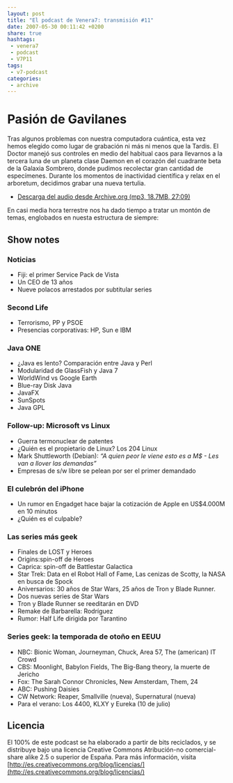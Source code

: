 ```yaml
---
layout: post
title: "El podcast de Venera7: transmisión #11"
date: 2007-05-30 00:11:42 +0200
share: true
hashtags:
 - venera7
 - podcast
 - V7P11
tags:
 - v7-podcast
categories:
 - archive
---
```


# Pasión de Gavilanes
Tras algunos problemas con nuestra computadora cuántica, esta vez hemos elegido como lugar de grabación ni más ni menos que la Tardis. El Doctor manejó sus controles en medio del habitual caos para llevarnos a la tercera luna de un planeta clase Daemon en el corazón del cuadrante beta de la Galaxia Sombrero, donde pudimos recolectar gran cantidad de especímenes. Durante los momentos de inactividad científica y relax en el arboretum, decidimos grabar una nueva tertulia.

- [Descarga del audio desde Archive.org (mp3, 18.7MB, 27:09)](https://archive.org/download/v7podcast/11%20Pasio%CC%81n%20de%20gavilanes.mp3)

En casi media hora terrestre nos ha dado tiempo a tratar un montón de temas, englobados en nuesta estructura de siempre:

## Show notes

### Noticias
- Fiji: el primer Service Pack de Vista
- Un CEO de 13 años
- Nueve polacos arrestados por subtitular series

### Second Life
- Terrorismo, PP y PSOE
- Presencias corporativas: HP, Sun e IBM

### Java ONE
- ¿Java es lento? Comparación entre Java y Perl
- Modularidad de GlassFish y Java 7
- WorldWind vs Google Earth
- Blue-ray Disk Java
- JavaFX
- SunSpots
- Java GPL

### Follow-up: Microsoft vs Linux
- Guerra termonuclear de patentes
- ¿Quién es el propietario de Linux? Los 204 Linux
- Mark Shuttleworth (Debian): *“A quien peor le viene esto es a M$ - Les van a llover las demandas”*
- Empresas de s/w libre se pelean por ser el primer demandado

### El culebrón del iPhone
- Un rumor en Engadget hace bajar la cotización de Apple en US$4.000M en 10 minutos
- ¿Quién es el culpable?

### Las series más geek
- Finales de LOST y Heroes
- Origins:spin-off de Heroes
- Caprica: spin-off de Battlestar Galactica
- Star Trek: Data en el Robot Hall of Fame, Las cenizas de Scotty, la NASA en busca de Spock
- Aniversarios: 30 años de Star Wars, 25 años de Tron y Blade Runner.
- Dos nuevas series de Star Wars
- Tron y Blade Runner se reeditarán en DVD
- Remake de Barbarella: Rodríguez
- Rumor: Half Life dirigida por Tarantino

### Series geek: la temporada de otoño en EEUU
- NBC: Bionic Woman, Journeyman, Chuck, Area 57, The (american) IT Crowd
- CBS: Moonlight, Babylon Fields, The Big-Bang theory, la muerte de Jericho
- Fox: The Sarah Connor Chronicles, New Amsterdam, Them, 24
- ABC: Pushing Daisies
- CW Network: Reaper, Smallville (nueva), Supernatural (nueva)
- Para el verano: Los 4400, KLXY y Eureka (10 de julio)

## Licencia
El 100% de este podcast se ha elaborado a partir de bits reciclados, y se distribuye bajo una licencia Creative Commons Atribución-no comercial-share alike 2.5 o superior de España. Para más información, visita [http://es.creativecommons.org/blog/licencias/](http://es.creativecommons.org/blog/licencias/)

